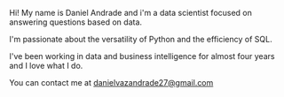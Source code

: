 Hi! My name is Daniel Andrade and i'm a data scientist focused on answering questions based on data. 

I'm passionate about the versatility of Python and the efficiency of SQL.

I've been working in data and business intelligence for almost four years and I love what I do.

You can contact me at danielvazandrade27@gmail.com
